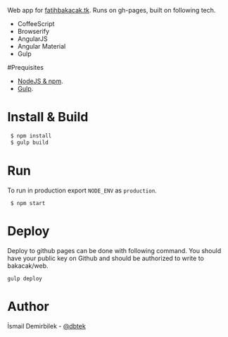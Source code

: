 Web app for [fatihbakacak.tk](http://fatihbakacak.tk). Runs on gh-pages, built on following tech.

- CoffeeScript
- Browserify
- AngularJS
- Angular Material
- Gulp

#Prequisites
- [NodeJS & npm](https://www.digitalocean.com/community/tutorials/how-to-install-node-js-with-nvm-node-version-manager-on-a-vps).
- [Gulp](http://gulpjs.com/).

# Install & Build
```bash
 $ npm install
 $ gulp build
```

# Run
To run in production export `NODE_ENV` as `production`.
```
 $ npm start
```

# Deploy
Deploy to github pages can be done with following command. You should have your public key on Github and should be authorized to write to bakacak/web.
```
gulp deploy
```

# Author
İsmail Demirbilek - [@dbtek](https://twitter.com/dbtek)
